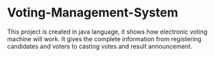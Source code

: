 # Voting-Management-System
This project is created in java language, it shows how electronic voting machine will work. It gives the complete information from registering candidates and voters to casting votes and result announcement.
